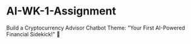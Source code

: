 # AI-WK-1-Assignment
Build a Cryptocurrency Advisor Chatbot Theme: "Your First AI-Powered Financial Sidekick!" 🌟
